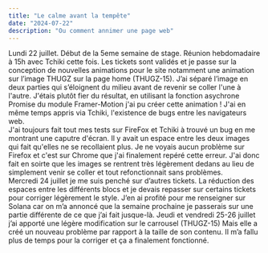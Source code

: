 ```yaml
---
title: "Le calme avant la tempête"
date: "2024-07-22"
description: "Ou comment annimer une page web"
---
```


Lundi 22 juillet. Début de la 5eme semaine de stage. Réunion hebdomadaire à 15h avec Tchiki cette fois. Les tickets sont validés et je passe sur la conception de nouvelles animations pour le site notamment une animation sur l’image THUGZ sur la page home (THUGZ-15). J’ai séparé l’image en deux parties qui s’éloignent du milieu avant de revenir se coller l'une à l'autre. J'étais plutôt fier du résultat, en utilisant la fonction asychrone Promise du module Framer-Motion j'ai pu créer cette animation ! J'ai en même temps appris via Tchiki, l'existence de bugs entre les navigateurs web. <br>
J'ai toujours fait tout mes tests sur FireFox et Tchiki à trouvé un bug en me montrant une caputre d'écran. Il y avait un espace entre les deux images qui fait qu'elles ne se recollaient plus. Je ne voyais aucun problème sur Firefox et c'est sur Chrome que j'ai finalement repéré cette erreur. J'ai donc fait en soirte que les images se rentrent très légèrement dedans au lieu de simplement venir se coller et tout refonctionnait sans problèmes. <br>
Mercredi 24 juillet je me suis penché sur d’autres tickets. La réduction des espaces entre les différents blocs et je devais repasser sur certains tickets pour corriger légèrement le style. J’en ai profité pour me renseigner sur Solana car on m’a annoncé que la semaine prochaine je passerais sur une partie différente de ce que j’ai fait jusque-là.
Jeudi et vendredi 25-26 juillet j’ai apporté une légère modification sur le carrousel (THUGZ-15) Mais elle a créé un nouveau problème par rapport à la taille de son contenu. Il m’a fallu plus de temps pour la corriger et ça a finalement fonctionné.
